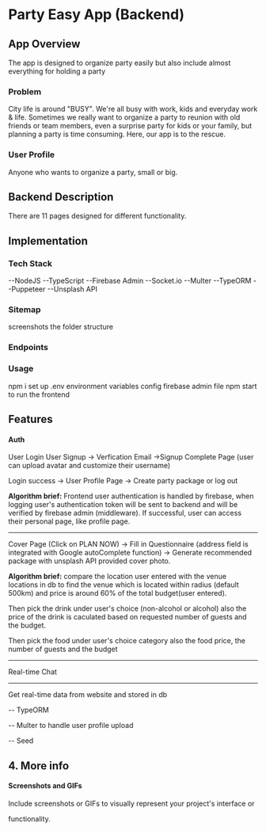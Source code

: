 #  Party Easy App (Backend)

  

##  App Overview

 
The app is designed to organize party easily but also include almost everything for holding a party



###  Problem

City life is around "BUSY". We're all busy with work, kids and everyday work & life. Sometimes we really want to organize a party to reunion with old friends or team members, even a surprise party for kids or your family, but planning a party is time consuming. Here, our app is to the rescue.

  

###  User Profile

  

Anyone who wants to organize a party, small or big.

  

##  Backend Description

There are 11 pages designed for different functionality.

##  Implementation

###  Tech Stack

--NodeJS
--TypeScript
--Firebase Admin
--Socket.io
--Multer
--TypeORM
--Puppeteer
--Unsplash API
###  Sitemap

screenshots the folder structure
 
###  Endpoints

###  Usage

npm i 
set up .env environment variables
config firebase admin file
npm start to run the frontend

##  Features

#### Auth

User Login 
User Signup -> Verfication Email ->Signup Complete Page (user can upload avatar and customize their username)

Login success -> User Profile Page -> Create party package or log out

**Algorithm brief:** Frontend user authentication is handled by firebase, when logging user's authentication token will be sent to backend and will be verified by firebase admin (middleware). If successful, user can access their personal page, like profile page.

----
Cover Page (Click on PLAN NOW) -> Fill in Questionnaire (address field is integrated with Google autoComplete function) -> Generate recommended package with unsplash API provided cover photo.

**Algorithm brief:** compare the location user entered  with the venue locations in db to find the venue which is located within radius (default 500km) and price is around 60% of the total budget(user entered). 

Then pick the drink under user's choice (non-alcohol or alcohol) also the price of the drink is caculated based on requested number of guests and the budget.

Then pick the food under user's choice category also the food price, the number of guests and the budget

---
Real-time Chat

---
Get real-time data from website and stored in db

--
TypeORM

--
Multer to handle user profile upload

--
Seed
  

##  4. More info

####  Screenshots and GIFs

Include screenshots or GIFs to visually represent your project's interface or

functionality.